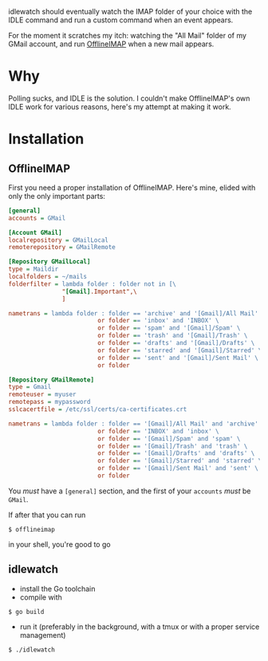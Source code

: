 idlewatch should eventually watch the IMAP folder of your choice with
the IDLE command and run a custom command when an event appears.

For the moment it scratches my itch: watching the "All Mail" folder of
my GMail account, and run [OfflineIMAP](http://offlineimap.org/) when a
new mail appears.

# Why

Polling sucks, and IDLE is the solution. I couldn't make OfflineIMAP's
own IDLE work for various reasons, here's my attempt at making it work.

# Installation

## OfflineIMAP
First you need a proper installation of OfflineIMAP. Here's mine, elided
with only the only important parts:

```ini
[general]
accounts = GMail

[Account GMail]
localrepository = GMailLocal
remoterepository = GMailRemote

[Repository GMailLocal]
type = Maildir
localfolders = ~/mails
folderfilter = lambda folder : folder not in [\
               "[Gmail].Important",\
               ]

nametrans = lambda folder : folder == 'archive' and '[Gmail]/All Mail' \
                         or folder == 'inbox' and 'INBOX' \
                         or folder == 'spam' and '[Gmail]/Spam' \
                         or folder == 'trash' and '[Gmail]/Trash' \
                         or folder == 'drafts' and '[Gmail]/Drafts' \
                         or folder == 'starred' and '[Gmail]/Starred' \
                         or folder == 'sent' and '[Gmail]/Sent Mail' \
                         or folder

[Repository GMailRemote]
type = Gmail
remoteuser = myuser
remotepass = mypassword
sslcacertfile = /etc/ssl/certs/ca-certificates.crt

nametrans = lambda folder : folder == '[Gmail]/All Mail' and 'archive' \
                         or folder == 'INBOX' and 'inbox' \
                         or folder == '[Gmail]/Spam' and 'spam' \
                         or folder == '[Gmail]/Trash' and 'trash' \
                         or folder == '[Gmail]/Drafts' and 'drafts' \
                         or folder == '[Gmail]/Starred' and 'starred' \
                         or folder == '[Gmail]/Sent Mail' and 'sent' \
                         or folder
```

You _must_ have a `[general]` section, and the first of your `accounts`
_must_ be `GMail`.

If after that you can run

```shell
$ offlineimap
```

in your shell, you're good to go

## idlewatch
* install the Go toolchain
* compile with
```shell
$ go build
```
* run it (preferably in the background, with a tmux or with a proper
  service management)
```shell
$ ./idlewatch
```
